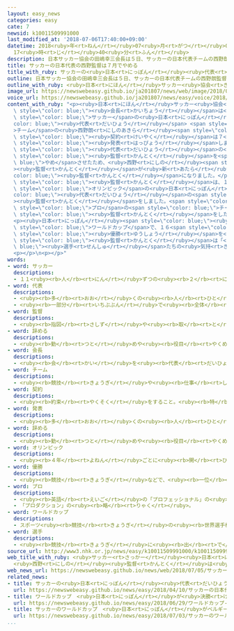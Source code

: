 ```yaml
---
layout: easy_news
categories: easy
cate: 7
newsid: k10011509991000
last_modified_at: '2018-07-06T17:40:00+09:00'
datetime: 2018<ruby>年<rt>ねん</rt></ruby>07<ruby>月<rt>がつ</rt></ruby>06<ruby>日<rt>にち</rt></ruby>
  17<ruby>時<rt>じ</rt></ruby>40<ruby>分<rt>ふん</rt></ruby>
description: 日本サッカー協会の田嶋幸三会長は５日、サッカーの日本代表チームの西野朗監督の契約は７月で終わると発表しました。
title: サッカーの日本代表の西野監督は７月でやめる
title_with_ruby: サッカーの<ruby>日本<rt>にっぽん</rt></ruby><ruby>代表<rt>だいひょう</rt></ruby>の<ruby>西野<rt>にしの</rt></ruby><ruby>監督<rt>かんとく</rt></ruby>は７<ruby>月<rt>がつ</rt></ruby>でやめる
outline: 日本サッカー協会の田嶋幸三会長は５日、サッカーの日本代表チームの西野朗監督の契約は７月で終わると発表しました。
outline_with_ruby: <ruby>日本<rt>にほん</rt></ruby>サッカー<ruby>協会<rt>きょうかい</rt></ruby>の<ruby>田嶋幸三<rt>たしまこうぞう</rt></ruby><ruby>会長<rt>かいちょう</rt></ruby>は<ruby>５日<rt>いつか</rt></ruby>、サッカーの<ruby>日本<rt>にっぽん</rt></ruby><ruby>代表<rt>だいひょう</rt></ruby>チームの<ruby>西野朗<rt>にしのあきら</rt></ruby><ruby>監督<rt>かんとく</rt></ruby>の<ruby>契約<rt>けいやく</rt></ruby>は７<ruby>月<rt>がつ</rt></ruby>で<ruby>終<rt>お</rt></ruby>わると<ruby>発表<rt>はっぴょう</rt></ruby>しました。
image_url: https://newswebeasy.github.io/ja201807/news/web/image/2018/07/05/K10011509991_1807051310_1807051310_01_02.jpg
voice_url: https://newswebeasy.github.io/ja201807/news/easy/voice/2018/07/06/k10011509991000.mp4
content_with_ruby: "<p><ruby>日本<rt>にほん</rt></ruby>サッカー<ruby>協会<rt>きょうかい</rt></ruby>の<ruby>田嶋幸三<rt>たしまこうぞう</rt></ruby><span\
  \ style=\"color: blue;\"><ruby>会長<rt>かいちょう</rt></ruby></span>は<ruby>５日<rt>いつか</rt></ruby>、<span\
  \ style=\"color: blue;\">サッカー</span>の<ruby>日本<rt>にっぽん</rt></ruby><span style=\"\
  color: blue;\"><ruby>代表<rt>だいひょう</rt></ruby></span> <span style=\"color: blue;\"\
  >チーム</span>の<ruby>西野朗<rt>にしのあきら</rt></ruby><span style=\"color: blue;\"><ruby>監督<rt>かんとく</rt></ruby></span>の<span\
  \ style=\"color: blue;\"><ruby>契約<rt>けいやく</rt></ruby></span>は７<ruby>月<rt>がつ</rt></ruby>で<ruby>終<rt>お</rt></ruby>わると<span\
  \ style=\"color: blue;\"><ruby>発表<rt>はっぴょう</rt></ruby></span>しました。</p>\n<p><ruby>日本<rt>にほん</rt></ruby>サッカー<ruby>協会<rt>きょうかい</rt></ruby>が<ruby>今年<rt>ことし</rt></ruby>４<ruby>月<rt>がつ</rt></ruby>に<ruby>日本<rt>にっぽん</rt></ruby><span\
  \ style=\"color: blue;\"><ruby>代表<rt>だいひょう</rt></ruby></span>の<ruby>前<rt>まえ</rt></ruby>の<span\
  \ style=\"color: blue;\"><ruby>監督<rt>かんとく</rt></ruby></span>を<span style=\"color:\
  \ blue;\">やめ</span>させたため、<ruby>西野<rt>にしの</rt></ruby><span style=\"color: blue;\"\
  ><ruby>監督<rt>かんとく</rt></ruby></span>が<ruby>新<rt>あたら</rt></ruby>しい<span style=\"\
  color: blue;\"><ruby>監督<rt>かんとく</rt></ruby></span>になりました。</p>\n<p><ruby>西野<rt>にしの</rt></ruby><span\
  \ style=\"color: blue;\"><ruby>監督<rt>かんとく</rt></ruby></span>は、１９９６<ruby>年<rt>ねん</rt></ruby>の<span\
  \ style=\"color: blue;\">オリンピック</span>の<ruby>日本<rt>にっぽん</rt></ruby><span style=\"\
  color: blue;\"><ruby>代表<rt>だいひょう</rt></ruby></span>の<span style=\"color: blue;\"\
  ><ruby>監督<rt>かんとく</rt></ruby></span>をしました。<span style=\"color: blue;\"><ruby>優勝<rt>ゆうしょう</rt></ruby></span>すると<ruby>言<rt>い</rt></ruby>われたブラジルに<ruby>日本<rt>にっぽん</rt></ruby>が<ruby>勝<rt>か</rt></ruby>って、みんなが<ruby>驚<rt>おどろ</rt></ruby>きました。そのあと、<ruby>日本<rt>にっぽん</rt></ruby>の<span\
  \ style=\"color: blue;\">プロ</span>の<span style=\"color: blue;\">チーム</span>の<span\
  \ style=\"color: blue;\"><ruby>監督<rt>かんとく</rt></ruby></span>をしたり、<ruby>日本<rt>にほん</rt></ruby>サッカー<ruby>協会<rt>きょうかい</rt></ruby>で<ruby>仕事<rt>しごと</rt></ruby>をしたりしていました。</p>\n\
  <p><ruby>日本<rt>にっぽん</rt></ruby><span style=\"color: blue;\"><ruby>代表<rt>だいひょう</rt></ruby></span>は<ruby>今年<rt>ことし</rt></ruby>の<span\
  \ style=\"color: blue;\">ワールドカップ</span>で、１６<span style=\"color: blue;\">チーム</span>で<span\
  \ style=\"color: blue;\"><ruby>優勝<rt>ゆうしょう</rt></ruby></span>を<ruby>決<rt>き</rt></ruby>めるための「<ruby>決勝<rt>けっしょう</rt></ruby>トーナメント」に<ruby>進<rt>すす</rt></ruby>むことができました。<ruby>西野<rt>にしの</rt></ruby><span\
  \ style=\"color: blue;\"><ruby>監督<rt>かんとく</rt></ruby></span>は「<span style=\"color:\
  \ blue;\"><ruby>選手<rt>せんしゅ</rt></ruby></span>たちの<ruby>気持<rt>きも</rt></ruby>ちは<ruby>思<rt>おも</rt></ruby>っていた<ruby>以上<rt>いじょう</rt></ruby>に<ruby>強<rt>つよ</rt></ruby>かったです。<ruby>本当<rt>ほんとう</rt></ruby>にありがとうございました」と<ruby>話<rt>はな</rt></ruby>しました。</p>\n\
  <p></p>\n<p></p>"
words:
- word: サッカー
  descriptions:
  - １１<ruby><rb>人</rb><rt>にん</rt></ruby>ずつの<ruby><rb>２</rb><rt>に</rt></ruby>チームが、<ruby><rb>手</rb><rt>て</rt></ruby>を<ruby><rb>使</rb><rt>つか</rt></ruby>わずに、ボールを<ruby><rb>相手</rb><rt>あいて</rt></ruby>のゴールにけりこんで<ruby><rb>得点</rb><rt>とくてん</rt></ruby>をきそう<ruby><rb>競技</rb><rt>きょうぎ</rt></ruby>。フットボール。
- word: 代表
  descriptions:
  - <ruby><rb>多</rb><rt>おお</rt></ruby>くの<ruby><rb>人</rb><rt>ひと</rt></ruby>に<ruby><rb>代</rb><rt>か</rt></ruby>わって<ruby><rb>何</rb><rt>なに</rt></ruby>かをすること。また、その<ruby><rb>人</rb><rt>ひと</rt></ruby>。
  - <ruby><rb>一部分</rb><rt>いちぶぶん</rt></ruby>で<ruby><rb>全体</rb><rt>ぜんたい</rt></ruby>の<ruby><rb>特色</rb><rt>とくしょく</rt></ruby>を<ruby><rb>表</rb><rt>あらわ</rt></ruby>すこと。また、そのもの。
- word: 監督
  descriptions:
  - <ruby><rb>指図</rb><rt>さしず</rt></ruby>や<ruby><rb>取</rb><rt>と</rt></ruby>りしまりなどをすること。また、その<ruby><rb>人</rb><rt>ひと</rt></ruby>。
- word: 辞める
  descriptions:
  - <ruby><rb>勤</rb><rt>つと</rt></ruby>めや<ruby><rb>役目</rb><rt>やくめ</rt></ruby>から<ruby><rb>退</rb><rt>しりぞ</rt></ruby>く。
- word: 会長
  descriptions:
  - <ruby><rb>会</rb><rt>かい</rt></ruby>を<ruby><rb>代表</rb><rt>だいひょう</rt></ruby>する<ruby><rb>人</rb><rt>ひと</rt></ruby>。
- word: チーム
  descriptions:
  - <ruby><rb>競技</rb><rt>きょうぎ</rt></ruby>や<ruby><rb>仕事</rb><rt>しごと</rt></ruby>をするときの、<ruby><rb>組</rb><rt>くみ</rt></ruby>や<ruby><rb>団体</rb><rt>だんたい</rt></ruby>。
- word: 契約
  descriptions:
  - <ruby><rb>約束</rb><rt>やくそく</rt></ruby>をすること。<ruby><rb>特</rb><rt>とく</rt></ruby>に、<ruby><rb>法律</rb><rt>ほうりつ</rt></ruby>にもとづいて<ruby><rb>約束</rb><rt>やくそく</rt></ruby>すること。
- word: 発表
  descriptions:
  - <ruby><rb>多</rb><rt>おお</rt></ruby>くの<ruby><rb>人</rb><rt>ひと</rt></ruby>に<ruby><rb>広</rb><rt>ひろ</rt></ruby>く<ruby><rb>知</rb><rt>し</rt></ruby>らせること。
- word: 辞める
  descriptions:
  - <ruby><rb>勤</rb><rt>つと</rt></ruby>めや<ruby><rb>役目</rb><rt>やくめ</rt></ruby>から<ruby><rb>退</rb><rt>しりぞ</rt></ruby>く。
- word: オリンピック
  descriptions:
  - <ruby><rb>４年</rb><rt>よねん</rt></ruby>ごとに<ruby><rb>開</rb><rt>ひら</rt></ruby>かれ、<ruby><rb>世界</rb><rt>せかい</rt></ruby>じゅうの<ruby><rb>国々</rb><rt>くにぐに</rt></ruby>から<ruby><rb>選手</rb><rt>せんしゅ</rt></ruby>が<ruby><rb>参加</rb><rt>さんか</rt></ruby>する<ruby><rb>競技大会</rb><rt>きょうぎたいかい</rt></ruby>。<ruby><rb>古代</rb><rt>こだい</rt></ruby>ギリシャのオリンピアで<ruby><rb>開</rb><rt>ひら</rt></ruby>かれた<ruby><rb>古代</rb><rt>こだい</rt></ruby>オリンピックにならって、フランスのクーベルタンの<ruby><rb>力</rb><rt>ちから</rt></ruby>で、１８９６<ruby><rb>年</rb><rt>ねん</rt></ruby>にギリシャのアテネで<ruby><rb>開</rb><rt>ひら</rt></ruby>かれたのが、<ruby><rb>近代</rb><rt>きんだい</rt></ruby>オリンピックの<ruby><rb>始</rb><rt>はじ</rt></ruby>まり。<ruby><rb>五輪</rb><rt>ごりん</rt></ruby>。
- word: 優勝
  descriptions:
  - <ruby><rb>競技</rb><rt>きょうぎ</rt></ruby>などで、<ruby><rb>一位</rb><rt>いちい</rt></ruby>で<ruby><rb>勝</rb><rt>か</rt></ruby>つこと。
- word: プロ
  descriptions:
  - <ruby><rb>英語</rb><rt>えいご</rt></ruby>の「プロフェッショナル」の<ruby><rb>略</rb><rt>りゃく</rt></ruby>。<ruby><rb>職業</rb><rt>しょくぎょう</rt></ruby>にすること。<ruby><rb>本職</rb><rt>ほんしょく</rt></ruby>。<ruby><rb>専門</rb><rt>せんもん</rt></ruby>。
  - 「プロダクション」の<ruby><rb>略</rb><rt>りゃく</rt></ruby>。
- word: ワールドカップ
  descriptions:
  - スポーツ<ruby><rb>競技</rb><rt>きょうぎ</rt></ruby>の<ruby><rb>世界選手権大会</rb><rt>せかいせんしゅけんたいかい</rt></ruby>の<ruby><rb>優勝者</rb><rt>ゆうしょうしゃ</rt></ruby>にあたえられるカップ。また、そのカップを<ruby><rb>争</rb><rt>あらそ</rt></ruby>う<ruby><rb>大会</rb><rt>たいかい</rt></ruby>。<ruby><rb>W杯</rb><rt>ダブリューはい</rt></ruby>。
- word: 選手
  descriptions:
  - <ruby><rb>競技</rb><rt>きょうぎ</rt></ruby>に<ruby><rb>出</rb><rt>で</rt></ruby>るために<ruby><rb>選</rb><rt>えら</rt></ruby>ばれた<ruby><rb>人</rb><rt>ひと</rt></ruby>。
source_url: http://www3.nhk.or.jp/news/easy/k10011509991000/k10011509991000.html
web_title_with_ruby: <ruby>サッカー<rt>さっかー</rt></ruby><ruby>日本<rt>にっぽん</rt></ruby><ruby>代表<rt>だいひょう</rt></ruby>
  <ruby>西野<rt>にしの</rt></ruby><ruby>監督<rt>かんとく</rt></ruby>は<ruby>任期満了<rt>にんきまんりょう</rt></ruby>で<ruby>退任<rt>たいにん</rt></ruby>へ
web_news_url: https://newswebeasy.github.io/news/web/2018/07/05/サッカー日本代表-西野監督は任期満了で退任へ
related_news:
- title: サッカーの<ruby>日本<rt>にっぽん</rt></ruby><ruby>代表<rt>だいひょう</rt></ruby>の<ruby>監督<rt>かんとく</rt></ruby>が<ruby>交代<rt>こうたい</rt></ruby>する
  url: https://newswebeasy.github.io/news/easy/2018/04/10/サッカーの日本代表の監督が交代する
- title: ワールドカップ　<ruby>日本<rt>にっぽん</rt></ruby>が<ruby>決勝<rt>けっしょう</rt></ruby>トーナメントに<ruby>進<rt>すす</rt></ruby>む
  url: https://newswebeasy.github.io/news/easy/2018/06/29/ワールドカップ-日本が決勝トーナメントに進む
- title: サッカーのワールドカップ　<ruby>日本<rt>にっぽん</rt></ruby>がベルギーに<ruby>負<rt>ま</rt></ruby>ける
  url: https://newswebeasy.github.io/news/easy/2018/07/03/サッカーのワールドカップ-日本がベルギーに負ける
...
```

